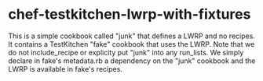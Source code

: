 chef-testkitchen-lwrp-with-fixtures
===================================
This is a simple cookbook called "junk" that defines a LWRP and no recipes.  It contains a TestKitchen "fake" cookbook that uses the LWRP.  Note that we do not include_recipe or explicity put "junk" into any run_lists.  We simply declare in fake's metadata.rb a dependency on the "junk" cookbook and the LWRP is available in fake's recipes.
